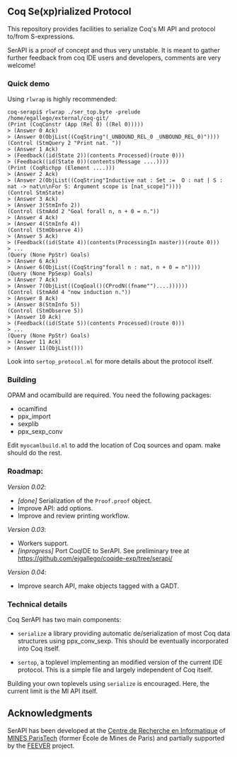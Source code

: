 ## Coq Se(xp)rialized Protocol

This repository provides facilities to serialize Coq's Ml API and protocol to/from S-expressions.

SerAPI is a proof of concept and thus very unstable. It is meant to gather further feedback from coq IDE users and developers, comments
are very welcome!

### Quick demo

Using `rlwrap` is highly recommended:

```
coq-serapi$ rlwrap ./ser_top.byte -prelude /home/egallego/external/coq-git/
(Print (CoqConstr (App (Rel 0) ((Rel 0)))))
> (Answer 0 Ack)
> (Answer 0(ObjList((CoqString"(_UNBOUND_REL_0 _UNBOUND_REL_0)"))))
(Control (StmQuery 2 "Print nat. "))
> (Answer 1 Ack)
> (Feedback((id(State 2))(contents Processed)(route 0)))
> (Feedback((id(State 0))(contents(Message ....))))
(Print (CoqRichpp (Element ....)))
> (Answer 2 Ack)
> (Answer 2(ObjList((CoqString"Inductive nat : Set :=  O : nat | S : nat -> nat\n\nFor S: Argument scope is [nat_scope]"))))
(Control StmState)
> (Answer 3 Ack)
> (Answer 3(StmInfo 2))
(Control (StmAdd 2 "Goal forall n, n + 0 = n."))
> (Answer 4 Ack)
> (Answer 4(StmInfo 4))
(Control (StmObserve 4))
> (Answer 5 Ack)
> (Feedback((id(State 4))(contents(ProcessingIn master))(route 0)))
> ...
(Query (None PpStr) Goals)
> (Answer 6 Ack)
> (Answer 6(ObjList((CoqString"forall n : nat, n + 0 = n"))))
(Query (None PpSexp) Goals)
> (Answer 7 Ack)
> (Answer 7(ObjList((CoqGoal()(CProdN((fname"")....))))))
(Control (StmAdd 4 "now induction n."))
> (Answer 8 Ack)
> (Answer 8(StmInfo 5))
(Control (StmObserve 5))
> (Answer 10 Ack)
> (Feedback((id(State 5))(contents Processed)(route 0)))
> ...
(Query (None PpStr) Goals)
> (Answer 11 Ack)
> (Answer 11(ObjList()))

```

Look into `sertop_protocol.ml` for more details about the protocol itself.

### Building

OPAM and ocamlbuild are required. You need the following packages:

- ocamlfind
- ppx_import
- sexplib
- ppx_sexp_conv

Edit `myocamlbuild.ml` to add the location of Coq sources and opam. make should do the rest.

### Roadmap:

_Version 0.02_:

 - *[done]* Serialization of the `Proof.proof` object.
 - Improve API: add options.
 - Improve and review printing workflow.

_Version 0.03_:

 - Workers support.
 - *[inprogress]* Port CoqIDE to SerAPI. See preliminary tree at https://github.com/ejgallego/coqide-exp/tree/serapi/

_Version 0.04_:

 - Improve search API, make objects tagged with a GADT.

### Technical details

Coq SerAPI has two main components:

- `serialize` a library providing automatic de/serialization of most Coq data structures using ppx_conv_sexp. This should be eventually incorporated into Coq itself.

- `sertop`, a toplevel implementing an modified version of the current IDE protocol. This is a simple file and largely independent of Coq itself.

Building your own toplevels using `serialize` is encouraged. Here, the current limit is the Ml API itself.

## Acknowledgments

SerAPI has been developed at the
[Centre de Recherche en Informatique](https://www.cri.ensmp.fr/") of
[MINES ParisTech](http://www.mines-paristech.fr/) (former École de
Mines de Paris) and partially supported by the
[FEEVER](http://www.feever.fr) project.
